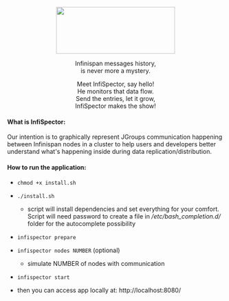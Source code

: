 
<p align="center">
<img src="https://raw.githubusercontent.com/infinispan/infispector/master_angular2_backup/img/logo.jpg" width="276" height="109">
</p>

<p align="center">
Infinispan messages history,<br/>
is never more a mystery.<br/>
</p>

<p align="center">
Meet InfiSpector, say hello!<br/>
He monitors that data flow.<br/>
Send the entries, let it grow,<br/>
InfiSpector makes the show!
</p>

#### What is InfiSpector:

Our intention is to graphically represent JGroups communication
happening between Infinispan nodes in a cluster to help users and developers
better understand what's happening inside during data replication/distribution.

#### How to run the application:

- `chmod +x install.sh`

- `./install.sh`
   
  * script will install dependencies and set everything for your comfort. Script will need password to create a file in */etc/bash\_completion.d/* folder for the autocomplete possibility

- `infispector prepare`

- `infispector nodes NUMBER` (optional)
  * simulate NUMBER of nodes with communication

- `infispector start`

- then you can access app locally at: http://localhost:8080/
